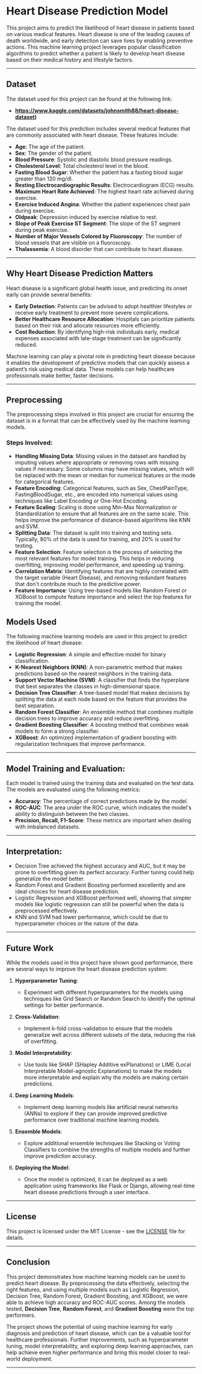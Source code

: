 # Heart Disease Prediction Model

This project aims to predict the likelihood of heart disease in patients based on various medical features. Heart disease is one of the leading causes of death worldwide, and early detection can save lives by enabling preventive actions. This machine learning project leverages popular classification algorithms to predict whether a patient is likely to develop heart disease based on their medical history and lifestyle factors.

---

## Dataset

The dataset used for this project can be found at the following link:

- **<https://www.kaggle.com/datasets/johnsmith88/heart-disease-dataset>)**

The dataset used for this prediction includes several medical features that are commonly associated with heart disease. These features include:

- **Age**: The age of the patient.
- **Sex**: The gender of the patient.
- **Blood Pressure**: Systolic and diastolic blood pressure readings.
- **Cholesterol Level**: Total cholesterol level in the blood.
- **Fasting Blood Sugar**: Whether the patient has a fasting blood sugar greater than 120 mg/dl.
- **Resting Electrocardiographic Results**: Electrocardiogram (ECG) results.
- **Maximum Heart Rate Achieved**: The highest heart rate achieved during exercise.
- **Exercise Induced Angina**: Whether the patient experiences chest pain during exercise.
- **Oldpeak**: Depression induced by exercise relative to rest.
- **Slope of Peak Exercise ST Segment**: The slope of the ST segment during peak exercise.
- **Number of Major Vessels Colored by Fluoroscopy**: The number of blood vessels that are visible on a fluoroscopy.
- **Thalassemia**: A blood disorder that can contribute to heart disease.

---

## Why Heart Disease Prediction Matters

Heart disease is a significant global health issue, and predicting its onset early can provide several benefits:
- **Early Detection**: Patients can be advised to adopt healthier lifestyles or receive early treatment to prevent more severe complications.
- **Better Healthcare Resource Allocation**: Hospitals can prioritize patients based on their risk and allocate resources more efficiently.
- **Cost Reduction**: By identifying high-risk individuals early, medical expenses associated with late-stage treatment can be significantly reduced.

Machine learning can play a pivotal role in predicting heart disease because it enables the development of predictive models that can quickly assess a patient’s risk using medical data. These models can help healthcare professionals make better, faster decisions.

---

## Preprocessing

The preprocessing steps involved in this project are crucial for ensuring the dataset is in a format that can be effectively used by the machine learning models.

### Steps Involved:
- **Handling Missing Data**: Missing values in the dataset are handled by imputing values where appropriate or removing rows with missing values if necessary.
Some columns may have missing values, which will be replaced with the mean or median for numerical features or the mode for categorical features.
- **Feature Encoding**: Categorical features, such as Sex, ChestPainType, FastingBloodSugar, etc., are encoded into numerical values using techniques like Label Encoding or One-Hot Encoding.
- **Feature Scaling**: Scaling is done using Min-Max Normalization or Standardization to ensure that all features are on the same scale. This helps improve the performance of distance-based algorithms like KNN and SVM.
- **Splitting Data**: The dataset is split into training and testing sets. Typically, 80% of the data is used for training, and 20% is used for testing.
- **Feature Selection**: Feature selection is the process of selecting the most relevant features for model training. This helps in reducing overfitting, improving model performance, and speeding up training.
- **Correlation Matrix**: Identifying features that are highly correlated with the target variable (Heart Disease), and removing redundant features that don't contribute much to the predictive power.
- **Feature Importance**: Using tree-based models like Random Forest or XGBoost to compute feature importance and select the top features for training the model.

## Models Used

The following machine learning models are used in this project to predict the likelihood of heart disease:

- **Logistic Regression**: A simple and effective model for binary classification.
- **K-Nearest Neighbors (KNN)**: A non-parametric method that makes predictions based on the nearest neighbors in the training data.
- **Support Vector Machine (SVM)**: A classifier that finds the hyperplane that best separates the classes in high-dimensional space.
- **Decision Tree Classifier**: A tree-based model that makes decisions by splitting the data at each node based on the feature that provides the best separation.
- **Random Forest Classifier**: An ensemble method that combines multiple decision trees to improve accuracy and reduce overfitting.
- **Gradient Boosting Classifier**: A boosting method that combines weak models to form a strong classifier.
- **XGBoost**: An optimized implementation of gradient boosting with regularization techniques that improve performance.

---

## Model Training and Evaluation:
Each model is trained using the training data and evaluated on the test data. The models are evaluated using the following metrics:

- **Accuracy**: The percentage of correct predictions made by the model.
- **ROC-AUC**: The area under the ROC curve, which indicates the model's ability to distinguish between the two classes.
- **Precision, Recall, F1-Score**: These metrics are important when dealing with imbalanced datasets.

---

## Interpretation:
- Decision Tree achieved the highest accuracy and AUC, but it may be prone to overfitting given its perfect accuracy. Further tuning could help generalize the model better.
- Random Forest and Gradient Boosting performed excellently and are ideal choices for heart disease prediction.
- Logistic Regression and XGBoost performed well, showing that simpler models like logistic regression can still be powerful when the data is preprocessed effectively.
- KNN and SVM had lower performance, which could be due to hyperparameter choices or the nature of the data.

---

## Future Work

While the models used in this project have shown good performance, there are several ways to improve the heart disease prediction system:

1. **Hyperparameter Tuning**:
   - Experiment with different hyperparameters for the models using techniques like Grid Search or Random Search to identify the optimal settings for better performance.
   
2. **Cross-Validation**:
   - Implement k-fold cross-validation to ensure that the models generalize well across different subsets of the data, reducing the risk of overfitting.
   
3. **Model Interpretability**:
   - Use tools like SHAP (SHapley Additive exPlanations) or LIME (Local Interpretable Model-agnostic Explanations) to make the models more interpretable and explain why the models are making certain predictions.
   
4. **Deep Learning Models**:
   - Implement deep learning models like artificial neural networks (ANNs) to explore if they can provide improved predictive performance over traditional machine learning models.
   
5. **Ensemble Models**:
   - Explore additional ensemble techniques like Stacking or Voting Classifiers to combine the strengths of multiple models and further improve prediction accuracy.

6. **Deploying the Model**:
   - Once the model is optimized, it can be deployed as a web application using frameworks like Flask or Django, allowing real-time heart disease predictions through a user interface.

---

## License

This project is licensed under the MIT License - see the [LICENSE](LICENSE) file for details.

---

## Conclusion

This project demonstrates how machine learning models can be used to predict heart disease. By preprocessing the data effectively, selecting the right features, and using multiple models such as Logistic Regression, Decision Tree, Random Forest, Gradient Boosting, and XGBoost, we were able to achieve high accuracy and ROC-AUC scores. Among the models tested, **Decision Tree**, **Random Forest**, and **Gradient Boosting** were the top performers.

The project shows the potential of using machine learning for early diagnosis and prediction of heart disease, which can be a valuable tool for healthcare professionals. Further improvements, such as hyperparameter tuning, model interpretability, and exploring deep learning approaches, can help achieve even higher performance and bring this model closer to real-world deployment.

---



